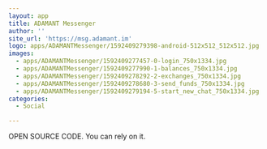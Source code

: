 ```yaml
---
layout: app
title: ADAMANT Messenger
author: ''
site_url: 'https://msg.adamant.im'
logo: apps/ADAMANTMessenger/1592409279398-android-512x512_512x512.jpg
images:
  - apps/ADAMANTMessenger/1592409277457-0-login_750x1334.jpg
  - apps/ADAMANTMessenger/1592409277990-1-balances_750x1334.jpg
  - apps/ADAMANTMessenger/1592409278292-2-exchanges_750x1334.jpg
  - apps/ADAMANTMessenger/1592409278680-3-send_funds_750x1334.jpg
  - apps/ADAMANTMessenger/1592409279194-5-start_new_chat_750x1334.jpg
categories:
  - Social

---
```

OPEN SOURCE CODE. You can rely on it.
